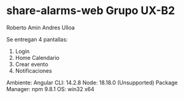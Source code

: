 # share-alarms-web Grupo UX-B2
Roberto Amin
Andres Ulloa

Se entregan 4 pantallas:
1. Login
2. Home Calendario
3. Crear evento
4. Notificaciones

 
Ambiente:
Angular CLI: 14.2.8
Node: 18.18.0 (Unsupported)
Package Manager: npm 9.8.1
OS: win32 x64
